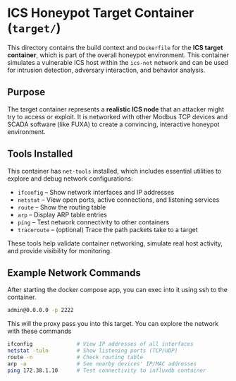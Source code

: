 # ICS Honeypot Target Container (`target/`)

This directory contains the build context and `Dockerfile` for the **ICS target container**, which is part of the overall honeypot environment. 
This container simulates a vulnerable ICS host within the `ics-net` network and can be used for intrusion detection, adversary interaction, and behavior analysis.

## Purpose

The target container represents a **realistic ICS node** that an attacker might try to access or exploit.
It is networked with other Modbus TCP devices and SCADA software (like FUXA) to create a convincing, interactive honeypot environment.

## Tools Installed

This container has `net-tools` installed, which includes essential utilities to explore and debug network configurations:

- `ifconfig` – Show network interfaces and IP addresses
- `netstat` – View open ports, active connections, and listening services
- `route` – Show the routing table
- `arp` – Display ARP table entries
- `ping` – Test network connectivity to other containers
- `traceroute` – (optional) Trace the path packets take to a target

These tools help validate container networking, simulate real host activity, and provide visibility for monitoring.

## Example Network Commands

After starting the docker compose app, you can exec into it using ssh to the container. 

```bash
admin@0.0.0.0 -p 2222
```

This will the proxy pass you into this target. You can explore the network with these commands

```bash
ifconfig              # View IP addresses of all interfaces
netstat -tuln         # Show listening ports (TCP/UDP)
route -n              # Check routing table
arp -a                # See nearby devices' IP/MAC addresses
ping 172.38.1.10      # Test connectivity to influxdb container
```
